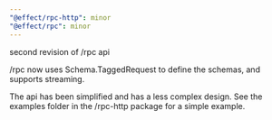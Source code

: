 ```yaml
---
"@effect/rpc-http": minor
"@effect/rpc": minor
---
```


second revision of /rpc api

/rpc now uses Schema.TaggedRequest to define the schemas, and supports
streaming.

The api has been simplified and has a less complex design. See the examples
folder in the /rpc-http package for a simple example.
